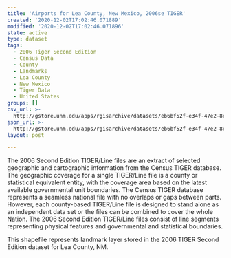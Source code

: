 ```yaml
---
title: 'Airports for Lea County, New Mexico, 2006se TIGER'
created: '2020-12-02T17:02:46.071889'
modified: '2020-12-02T17:02:46.071896'
state: active
type: dataset
tags:
  - 2006 Tiger Second Edition
  - Census Data
  - County
  - Landmarks
  - Lea County
  - New Mexico
  - Tiger Data
  - United States
groups: []
csv_url: >-
  http://gstore.unm.edu/apps/rgisarchive/datasets/eb6bf52f-e34f-47e2-8cbe-de798f840315/tgr2006se_lea_lkd.derived.csv
json_url: >-
  http://gstore.unm.edu/apps/rgisarchive/datasets/eb6bf52f-e34f-47e2-8cbe-de798f840315/tgr2006se_lea_lkd.derived.json
layout: post

---
```

The 2006 Second Edition TIGER/Line files are an extract of selected geographic and cartographic information from the Census TIGER database.  The geographic coverage for a single TIGER/Line file is a county or statistical equivalent entity, with the coverage area based on the latest available governmental unit boundaries. The Census TIGER database represents a seamless national file with no overlaps or gaps between parts.  However, each county-based TIGER/Line file is designed to stand alone as an independent data set or the files can be combined to cover the whole Nation.  The 2006 Second Edition  TIGER/Line files consist of line segments representing physical features and governmental and statistical boundaries.  

This shapefile represents landmark layer stored in the 2006 TIGER Second Edition dataset for Lea County, NM.
